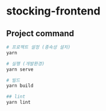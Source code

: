 # stocking-frontend

## Project command
```bash
# 프로젝트 설정 (종속성 설치)
yarn

# 실행 (개발환경)
yarn serve

# 빌드
yarn build

## lint
yarn lint
```